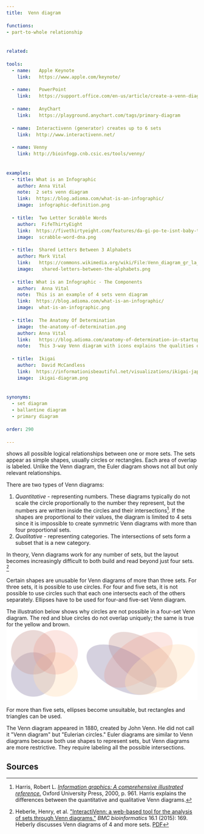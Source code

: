 ```yaml
---
title:  Venn diagram
  
functions:
- part-to-whole relationship


related:

tools:   
  - name:   Apple Keynote
    link:   https://www.apple.com/keynote/

  - name:   PowerPoint
    link:   https://support.office.com/en-us/article/create-a-venn-diagram-d746a2ce-ed61-47a7-93fe-7c101940839d
  
  - name:   AnyChart
    link:   https://playground.anychart.com/tags/primary-diagram
  
  - name:  Interactivenn (generator) creates up to 6 sets
    link:  http://www.interactivenn.net/
  
  - name: Venny
    link: http://bioinfogp.cnb.csic.es/tools/venny/
  

examples:
  - title: What is an Infographic
    author: Anna Vital
    note:  2 sets venn diagram
    link:  https://blog.adioma.com/what-is-an-infographic/
    image:  infographic-definition.png

  - title:  Two Letter Scrabble Words
    author:  FifeThirtyEight
    link:  https://fivethirtyeight.com/features/da-gi-po-te-isnt-baby-talk-its-a-key-to-scrabble-success/
    image:  scrabble-word-dna.png

  - title:  Shared Letters Between 3 Alphabets
    author: Mark Vital 
    link:   https://commons.wikimedia.org/wiki/File:Venn_diagram_gr_la_ru.svg  
    image:   shared-letters-between-the-alphabets.png
    
  - title: What is an Infographic - The Components
    author:  Anna Vital
    note:  This is an example of 4 sets venn diagram
    link:  https://blog.adioma.com/what-is-an-infographic/
    image:  what-is-an-infographic.png

  - title:  The Anatomy Of Determination
    image:  the-anatomy-of-determination.png
    author: Anna Vital 
    link:   https://blog.adioma.com/anatomy-of-determination-in-startups-infographic/
    note:   This 3-way Venn diagram with icons explains the qualities of determination in startups based on the eponymous essay by Paul Graham.
    
  - title:  Ikigai
    author:  David McCandless
    link:  https://informationisbeautiful.net/visualizations/ikigai-japanese-concept-to-enhance-work-life-sense-of-worth
    image:  ikigai-diagram.png


synonyms: 
  - set diagram
  - ballantine diagram
  - primary diagram

order: 290

---
```


[//]: # ( TODO add more euler diagram examples: )
[//]: # (   maybe this? https://www.reddit.com/r/dataisbeautiful/comments/8ld4ht/venndiagram_comparison_of_biggest_religious )
[//]: # (   find example of non-intersecting euler diagram like this:  https://visual.ly/community/infographic/humor/how-would-you-your-graphic-design )
[//]: # (   find example of proportional ven diagram, where size of circles means sets size)
[//]: # (   find example of venn diagrmans in grid/small-multiple, possibly genetic data)


shows all possible logical relationships between one or more sets. The sets appear as simple shapes, usually circles or rectangles. Each area of overlap is labeled.  Unlike the Venn diagram, the Euler diagram shows not all but only relevant relationships.

<!--more-->
There are two types of Venn diagrams: 
1. *Quantitative* - representing numbers. These diagrams typically do not scale the circle proportionally to the number they represent, but the numbers are written inside the circles and their intersections[^harris]. 
If the shapes are proportional to their values, the diagram is limited to 4 sets since it is impossible to create symmetric Venn diagrams with more than four proportional sets. 
2. *Qualitative* - representing categories. The intersections of sets form a subset that is a new category.

In theory, Venn diagrams work for any number of sets, but the layout becomes increasingly difficult to both build and read beyond just four sets. [^heberle] 

Certain shapes are unusable for Venn diagrams of more than three sets. For three sets, it is possible to use circles.  For four and five sets, it is not possible to use circles such that each one intersects each of the others separately. Ellipses have to be used for four-and five-set Venn diagram.  

The illustration below shows why circles are not possible in a four-set  Venn diagram. The red and blue circles do not overlap uniquely; the same is true for the yellow and brown.
![Four sets in a Venn diagram](venn-diagram-of-four-sets.svg)

For more than five sets, ellipses become unsuitable, but rectangles and triangles can be used.

[//]: # ( TODO: Add complexity section with illustrations for 2-sets venn, 3 sets venn, 4 sets venn, 5 sets venn, etc )

The Venn diagram appeared in 1880, created by John Venn. He did not call it "Venn diagram" but "Eulerian circles." Euler diagrams are similar to Venn diagrams because both use shapes to represent sets, but Venn diagrams are more restrictive. They require labeling all the possible intersections.

[//]: # ( TODO: Add sections with basic operations on sets: Unions, Intersections, relative complement, Absolute complement, symmetric difference. Add illustration for each interaction, from Wikipedia )


## Sources
[^harris]: Harris, Robert L. [*Information graphics: A comprehensive illustrated reference.*](https://books.google.com/books?id=LT1RXREvkGIC) Oxford University Press, 2000, p. 961. Harris explains the differences between the quantitative and qualitative Venn diagrams.
[^heberle]: Heberle, Henry, et al. ["InteractiVenn: a web-based tool for the analysis of sets through Venn diagrams."](https://doi.org/10.1186/s12859-015-0611-3) *BMC bioinformatics* 16.1 (2015): 169. Heberly discusses Venn diagrams of 4 and more sets. [PDF](https://bmcbioinformatics.biomedcentral.com/track/pdf/10.1186/s12859-015-0611-3)


